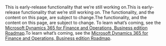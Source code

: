 <span data-ttu-id="633f1-101">This is early-release functionality that we’re still working on.</span><span class="sxs-lookup"><span data-stu-id="633f1-101">This is early-release functionality that we’re still working on.</span></span> <span data-ttu-id="633f1-102">The functionality, and the content on this page, are subject to change.</span><span class="sxs-lookup"><span data-stu-id="633f1-102">The functionality, and the content on this page, are subject to change.</span></span> <span data-ttu-id="633f1-103">To learn what’s coming, see the [Microsoft Dynamics 365 for Finance and Operations, Business edition Roadmap](https://go.microsoft.com/fwlink/?linkid=842139).</span><span class="sxs-lookup"><span data-stu-id="633f1-103">To learn what’s coming, see the [Microsoft Dynamics 365 for Finance and Operations, Business edition Roadmap](https://go.microsoft.com/fwlink/?linkid=842139).</span></span>
